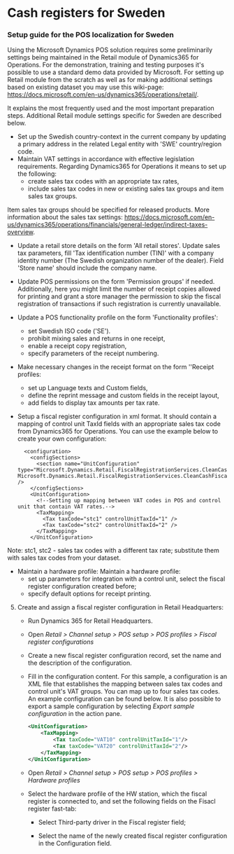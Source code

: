 # Cash registers for Sweden
### Setup guide for the POS localization for Sweden

Using the Microsoft Dynamics POS solution requires some preliminarily settings being maintained in the Retail module of Dynamics365 for Operations.
For the demonstration, training and testing purposes it's possible to use a standard demo data provided by Microsoft. For setting up Retail module from the scratch as well as for making additional settings based on existing dataset you may use this wiki-page: https://docs.microsoft.com/en-us/dynamics365/operations/retail/. 

It explains the most frequently used and the most important preparation steps. Additional Retail module settings specific for Sweden are described below.
- Set up the Swedish country-context in the current company by updating a primary address in the related Legal entity with 'SWE' country/region code. 
- Maintain VAT settings in accordance with effective legislation requirements. Regarding Dynamics365 for Operations it means to set up the following:
  -	create sales tax codes with an appropriate tax rates,
  -	include sales tax codes in new or existing sales tax groups and item sales tax groups.

Item sales tax groups should be specified  for released products.
More information about the sales tax settings: 
https://docs.microsoft.com/en-us/dynamics365/operations/financials/general-ledger/indirect-taxes-overview.
 
- Update a retail store details on the form 'All retail stores'. Update sales tax parameters, fill 'Tax identification number (TIN)' with a company identity number (The Swedish organization number of the dealer).
Field 'Store name' should include the company name.
- Update POS permissions on the form 'Permission groups' if needed. Additionally, here you might limit the number of receipt copies allowed for printing and grant a store manager the permission to skip the fiscal registration of transactions if such registration is currently unavailable.
- Update a POS functionality profile on the form 'Functionality profiles':
  - set Swedish ISO code ('SE').
  - prohibit mixing sales and returns in one receipt,
  - enable a receipt copy registration,
  - specify parameters of the receipt numbering.
- Make necessary changes in the receipt format on the form ''Receipt profiles:
  - set up Language texts and Custom fields,
  - define the reprint message and custom fields in the receipt layout,
  - add fields to display tax amounts per tax rate.
- Setup a fiscal register configuration in xml format. It should contain a mapping of control unit TaxId fields with an appropriate sales tax code from Dynamics365 for Operations. You can use the example below to create your own configuration:

    <?xml version="1.0" encoding="utf-8"?>
    	<configuration>
    	  <configSections>
    	    <section name="UnitConfiguration" type="Microsoft.Dynamics.Retail.FiscalRegistrationServices.CleanCashFiscalRegister.UnitConfiguration, Microsoft.Dynamics.Retail.FiscalRegistrationServices.CleanCashFiscalRegister" />
    	  </configSections>
    	  <UnitConfiguration>
    	    <!--Setting up mapping between VAT codes in POS and control unit that contain VAT rates.-->
    	    <TaxMapping>
    	      <Tax taxCode="stc1" controlUnitTaxId="1" />
    	      <Tax taxCode="stc2" controlUnitTaxId="2" />
    	    </TaxMapping>
    	  </UnitConfiguration>
    </configuration> 
       
Note: stc1, stc2 - sales tax codes with a different tax rate; substitute them with sales tax codes from your dataset.

- Maintain a hardware profile:
Maintain a hardware profile:
  - set up parameters for integration with a control unit, select the fiscal register configuration created before; 
  - specify default options for receipt printing.


5. Create and assign a fiscal register configuration in Retail Headquarters:

    - Run Dynamics 365 for Retail Headquarters.

    - Open *Retail > Channel setup > POS setup > POS profiles > Fiscal register configurations*

    - Create a new fiscal register configuration record, set the name and the description of the configuration.

    - Fill in the configuration content. For this sample, a configuration is an XML file that establishes the mapping between sales tax codes and control unit's VAT groups. You can map up to four sales tax codes. An example configuration can be found below. It is also possible to export a sample configuration by selecting *Export sample configuration* in the action pane.

        ``` xml
        <UnitConfiguration>
            <TaxMapping>
                <Tax taxCode="VAT10" controlUnitTaxId="1"/>
                <Tax taxCode="VAT20" controlUnitTaxId="2"/>
            </TaxMapping>
        </UnitConfiguration>
        ```
    
    - Open *Retail > Channel setup > POS setup > POS profiles > Hardware profiles*

    - Select the hardware profile of the HW station, which the fiscal register is connected to, and set the following fields on the Fisacl register fast-tab:

        - Select Third-party driver in the Fiscal register field;

        - Select the name of the newly created fiscal register configuration in the Configuration field.
